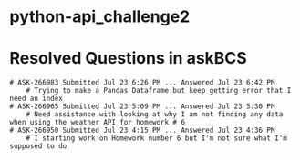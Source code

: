 # python-api_challenge2

# Resolved Questions in askBCS
    # ASK-266983 Submitted Jul 23 6:26 PM ... Answered Jul 23 6:42 PM
        # Trying to make a Pandas Dataframe but keep getting error that I need an index
    # ASK-266965 Submitted Jul 23 5:09 PM ... Answered Jul 23 5:30 PM
        # Need assistance with looking at why I am not finding any data when using the weather API for homework # 6
    # ASK-266950 Submitted Jul 23 4:15 PM ... Answered Jul 23 4:36 PM
        # I starting work on Homework number 6 but I'm not sure what I'm supposed to do